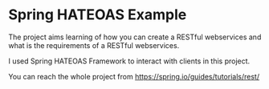# Spring HATEOAS Example

The project aims learning of how you can create a RESTful webservices and what is the requirements of a RESTful webservices.

I used Spring HATEOAS Framework to interact with clients in this project.

You can reach the whole project from https://spring.io/guides/tutorials/rest/
